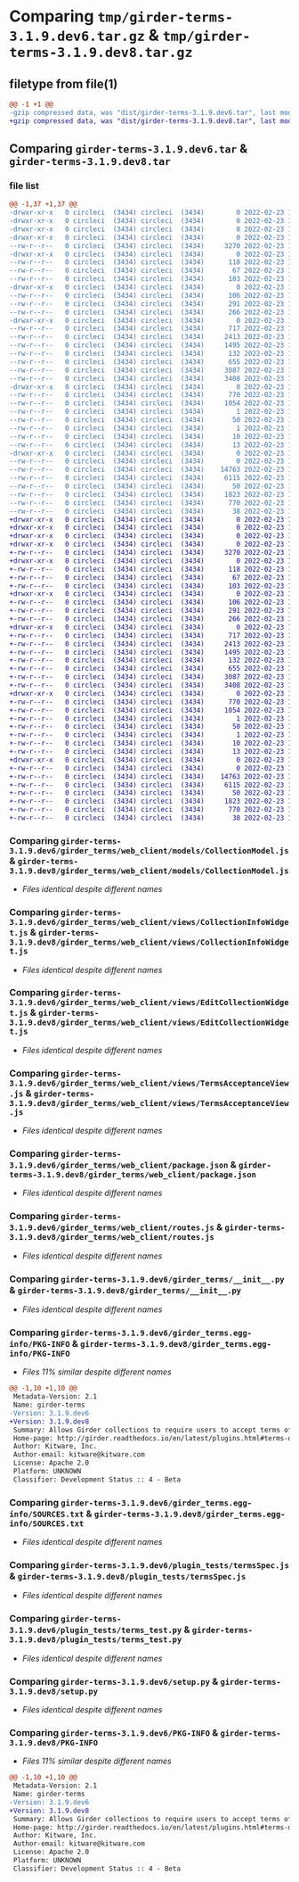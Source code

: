 # Comparing `tmp/girder-terms-3.1.9.dev6.tar.gz` & `tmp/girder-terms-3.1.9.dev8.tar.gz`

## filetype from file(1)

```diff
@@ -1 +1 @@
-gzip compressed data, was "dist/girder-terms-3.1.9.dev6.tar", last modified: Wed Feb 23 16:10:04 2022, max compression
+gzip compressed data, was "dist/girder-terms-3.1.9.dev8.tar", last modified: Wed Feb 23 17:42:04 2022, max compression
```

## Comparing `girder-terms-3.1.9.dev6.tar` & `girder-terms-3.1.9.dev8.tar`

### file list

```diff
@@ -1,37 +1,37 @@
-drwxr-xr-x   0 circleci  (3434) circleci  (3434)        0 2022-02-23 16:10:04.000000 girder-terms-3.1.9.dev6/
-drwxr-xr-x   0 circleci  (3434) circleci  (3434)        0 2022-02-23 16:10:04.000000 girder-terms-3.1.9.dev6/girder_terms/
-drwxr-xr-x   0 circleci  (3434) circleci  (3434)        0 2022-02-23 16:10:04.000000 girder-terms-3.1.9.dev6/girder_terms/web_client/
-drwxr-xr-x   0 circleci  (3434) circleci  (3434)        0 2022-02-23 16:10:04.000000 girder-terms-3.1.9.dev6/girder_terms/web_client/models/
--rw-r--r--   0 circleci  (3434) circleci  (3434)     3270 2022-02-23 16:09:15.000000 girder-terms-3.1.9.dev6/girder_terms/web_client/models/CollectionModel.js
-drwxr-xr-x   0 circleci  (3434) circleci  (3434)        0 2022-02-23 16:10:04.000000 girder-terms-3.1.9.dev6/girder_terms/web_client/stylesheets/
--rw-r--r--   0 circleci  (3434) circleci  (3434)      118 2022-02-23 16:09:15.000000 girder-terms-3.1.9.dev6/girder_terms/web_client/stylesheets/collectionInfoWidget.styl
--rw-r--r--   0 circleci  (3434) circleci  (3434)       67 2022-02-23 16:09:15.000000 girder-terms-3.1.9.dev6/girder_terms/web_client/stylesheets/editCollectionTermsWidget.styl
--rw-r--r--   0 circleci  (3434) circleci  (3434)      103 2022-02-23 16:09:15.000000 girder-terms-3.1.9.dev6/girder_terms/web_client/stylesheets/termsAcceptance.styl
-drwxr-xr-x   0 circleci  (3434) circleci  (3434)        0 2022-02-23 16:10:04.000000 girder-terms-3.1.9.dev6/girder_terms/web_client/templates/
--rw-r--r--   0 circleci  (3434) circleci  (3434)      106 2022-02-23 16:09:15.000000 girder-terms-3.1.9.dev6/girder_terms/web_client/templates/collectionInfoWidget.pug
--rw-r--r--   0 circleci  (3434) circleci  (3434)      291 2022-02-23 16:09:15.000000 girder-terms-3.1.9.dev6/girder_terms/web_client/templates/editCollectionTermsWidget.pug
--rw-r--r--   0 circleci  (3434) circleci  (3434)      266 2022-02-23 16:09:15.000000 girder-terms-3.1.9.dev6/girder_terms/web_client/templates/termsAcceptance.pug
-drwxr-xr-x   0 circleci  (3434) circleci  (3434)        0 2022-02-23 16:10:04.000000 girder-terms-3.1.9.dev6/girder_terms/web_client/views/
--rw-r--r--   0 circleci  (3434) circleci  (3434)      717 2022-02-23 16:09:15.000000 girder-terms-3.1.9.dev6/girder_terms/web_client/views/CollectionInfoWidget.js
--rw-r--r--   0 circleci  (3434) circleci  (3434)     2413 2022-02-23 16:09:15.000000 girder-terms-3.1.9.dev6/girder_terms/web_client/views/EditCollectionWidget.js
--rw-r--r--   0 circleci  (3434) circleci  (3434)     1495 2022-02-23 16:09:15.000000 girder-terms-3.1.9.dev6/girder_terms/web_client/views/TermsAcceptanceView.js
--rw-r--r--   0 circleci  (3434) circleci  (3434)      132 2022-02-23 16:09:15.000000 girder-terms-3.1.9.dev6/girder_terms/web_client/main.js
--rw-r--r--   0 circleci  (3434) circleci  (3434)      655 2022-02-23 16:09:15.000000 girder-terms-3.1.9.dev6/girder_terms/web_client/package.json
--rw-r--r--   0 circleci  (3434) circleci  (3434)     3087 2022-02-23 16:09:15.000000 girder-terms-3.1.9.dev6/girder_terms/web_client/routes.js
--rw-r--r--   0 circleci  (3434) circleci  (3434)     3408 2022-02-23 16:09:15.000000 girder-terms-3.1.9.dev6/girder_terms/__init__.py
-drwxr-xr-x   0 circleci  (3434) circleci  (3434)        0 2022-02-23 16:10:04.000000 girder-terms-3.1.9.dev6/girder_terms.egg-info/
--rw-r--r--   0 circleci  (3434) circleci  (3434)      770 2022-02-23 16:10:04.000000 girder-terms-3.1.9.dev6/girder_terms.egg-info/PKG-INFO
--rw-r--r--   0 circleci  (3434) circleci  (3434)     1054 2022-02-23 16:10:04.000000 girder-terms-3.1.9.dev6/girder_terms.egg-info/SOURCES.txt
--rw-r--r--   0 circleci  (3434) circleci  (3434)        1 2022-02-23 16:10:04.000000 girder-terms-3.1.9.dev6/girder_terms.egg-info/dependency_links.txt
--rw-r--r--   0 circleci  (3434) circleci  (3434)       50 2022-02-23 16:10:04.000000 girder-terms-3.1.9.dev6/girder_terms.egg-info/entry_points.txt
--rw-r--r--   0 circleci  (3434) circleci  (3434)        1 2022-02-23 16:10:04.000000 girder-terms-3.1.9.dev6/girder_terms.egg-info/not-zip-safe
--rw-r--r--   0 circleci  (3434) circleci  (3434)       10 2022-02-23 16:10:04.000000 girder-terms-3.1.9.dev6/girder_terms.egg-info/requires.txt
--rw-r--r--   0 circleci  (3434) circleci  (3434)       13 2022-02-23 16:10:04.000000 girder-terms-3.1.9.dev6/girder_terms.egg-info/top_level.txt
-drwxr-xr-x   0 circleci  (3434) circleci  (3434)        0 2022-02-23 16:10:04.000000 girder-terms-3.1.9.dev6/plugin_tests/
--rw-r--r--   0 circleci  (3434) circleci  (3434)        0 2022-02-23 16:09:15.000000 girder-terms-3.1.9.dev6/plugin_tests/__init__.py
--rw-r--r--   0 circleci  (3434) circleci  (3434)    14763 2022-02-23 16:09:15.000000 girder-terms-3.1.9.dev6/plugin_tests/termsSpec.js
--rw-r--r--   0 circleci  (3434) circleci  (3434)     6115 2022-02-23 16:09:15.000000 girder-terms-3.1.9.dev6/plugin_tests/terms_test.py
--rw-r--r--   0 circleci  (3434) circleci  (3434)       50 2022-02-23 16:09:15.000000 girder-terms-3.1.9.dev6/plugin.cmake
--rw-r--r--   0 circleci  (3434) circleci  (3434)     1823 2022-02-23 16:09:15.000000 girder-terms-3.1.9.dev6/setup.py
--rw-r--r--   0 circleci  (3434) circleci  (3434)      770 2022-02-23 16:10:04.000000 girder-terms-3.1.9.dev6/PKG-INFO
--rw-r--r--   0 circleci  (3434) circleci  (3434)       38 2022-02-23 16:10:04.000000 girder-terms-3.1.9.dev6/setup.cfg
+drwxr-xr-x   0 circleci  (3434) circleci  (3434)        0 2022-02-23 17:42:04.000000 girder-terms-3.1.9.dev8/
+drwxr-xr-x   0 circleci  (3434) circleci  (3434)        0 2022-02-23 17:42:04.000000 girder-terms-3.1.9.dev8/girder_terms/
+drwxr-xr-x   0 circleci  (3434) circleci  (3434)        0 2022-02-23 17:42:04.000000 girder-terms-3.1.9.dev8/girder_terms/web_client/
+drwxr-xr-x   0 circleci  (3434) circleci  (3434)        0 2022-02-23 17:42:04.000000 girder-terms-3.1.9.dev8/girder_terms/web_client/models/
+-rw-r--r--   0 circleci  (3434) circleci  (3434)     3270 2022-02-23 17:41:16.000000 girder-terms-3.1.9.dev8/girder_terms/web_client/models/CollectionModel.js
+drwxr-xr-x   0 circleci  (3434) circleci  (3434)        0 2022-02-23 17:42:04.000000 girder-terms-3.1.9.dev8/girder_terms/web_client/stylesheets/
+-rw-r--r--   0 circleci  (3434) circleci  (3434)      118 2022-02-23 17:41:16.000000 girder-terms-3.1.9.dev8/girder_terms/web_client/stylesheets/collectionInfoWidget.styl
+-rw-r--r--   0 circleci  (3434) circleci  (3434)       67 2022-02-23 17:41:16.000000 girder-terms-3.1.9.dev8/girder_terms/web_client/stylesheets/editCollectionTermsWidget.styl
+-rw-r--r--   0 circleci  (3434) circleci  (3434)      103 2022-02-23 17:41:16.000000 girder-terms-3.1.9.dev8/girder_terms/web_client/stylesheets/termsAcceptance.styl
+drwxr-xr-x   0 circleci  (3434) circleci  (3434)        0 2022-02-23 17:42:04.000000 girder-terms-3.1.9.dev8/girder_terms/web_client/templates/
+-rw-r--r--   0 circleci  (3434) circleci  (3434)      106 2022-02-23 17:41:16.000000 girder-terms-3.1.9.dev8/girder_terms/web_client/templates/collectionInfoWidget.pug
+-rw-r--r--   0 circleci  (3434) circleci  (3434)      291 2022-02-23 17:41:16.000000 girder-terms-3.1.9.dev8/girder_terms/web_client/templates/editCollectionTermsWidget.pug
+-rw-r--r--   0 circleci  (3434) circleci  (3434)      266 2022-02-23 17:41:16.000000 girder-terms-3.1.9.dev8/girder_terms/web_client/templates/termsAcceptance.pug
+drwxr-xr-x   0 circleci  (3434) circleci  (3434)        0 2022-02-23 17:42:04.000000 girder-terms-3.1.9.dev8/girder_terms/web_client/views/
+-rw-r--r--   0 circleci  (3434) circleci  (3434)      717 2022-02-23 17:41:16.000000 girder-terms-3.1.9.dev8/girder_terms/web_client/views/CollectionInfoWidget.js
+-rw-r--r--   0 circleci  (3434) circleci  (3434)     2413 2022-02-23 17:41:16.000000 girder-terms-3.1.9.dev8/girder_terms/web_client/views/EditCollectionWidget.js
+-rw-r--r--   0 circleci  (3434) circleci  (3434)     1495 2022-02-23 17:41:16.000000 girder-terms-3.1.9.dev8/girder_terms/web_client/views/TermsAcceptanceView.js
+-rw-r--r--   0 circleci  (3434) circleci  (3434)      132 2022-02-23 17:41:16.000000 girder-terms-3.1.9.dev8/girder_terms/web_client/main.js
+-rw-r--r--   0 circleci  (3434) circleci  (3434)      655 2022-02-23 17:41:16.000000 girder-terms-3.1.9.dev8/girder_terms/web_client/package.json
+-rw-r--r--   0 circleci  (3434) circleci  (3434)     3087 2022-02-23 17:41:16.000000 girder-terms-3.1.9.dev8/girder_terms/web_client/routes.js
+-rw-r--r--   0 circleci  (3434) circleci  (3434)     3408 2022-02-23 17:41:16.000000 girder-terms-3.1.9.dev8/girder_terms/__init__.py
+drwxr-xr-x   0 circleci  (3434) circleci  (3434)        0 2022-02-23 17:42:04.000000 girder-terms-3.1.9.dev8/girder_terms.egg-info/
+-rw-r--r--   0 circleci  (3434) circleci  (3434)      770 2022-02-23 17:42:04.000000 girder-terms-3.1.9.dev8/girder_terms.egg-info/PKG-INFO
+-rw-r--r--   0 circleci  (3434) circleci  (3434)     1054 2022-02-23 17:42:04.000000 girder-terms-3.1.9.dev8/girder_terms.egg-info/SOURCES.txt
+-rw-r--r--   0 circleci  (3434) circleci  (3434)        1 2022-02-23 17:42:04.000000 girder-terms-3.1.9.dev8/girder_terms.egg-info/dependency_links.txt
+-rw-r--r--   0 circleci  (3434) circleci  (3434)       50 2022-02-23 17:42:04.000000 girder-terms-3.1.9.dev8/girder_terms.egg-info/entry_points.txt
+-rw-r--r--   0 circleci  (3434) circleci  (3434)        1 2022-02-23 17:42:04.000000 girder-terms-3.1.9.dev8/girder_terms.egg-info/not-zip-safe
+-rw-r--r--   0 circleci  (3434) circleci  (3434)       10 2022-02-23 17:42:04.000000 girder-terms-3.1.9.dev8/girder_terms.egg-info/requires.txt
+-rw-r--r--   0 circleci  (3434) circleci  (3434)       13 2022-02-23 17:42:04.000000 girder-terms-3.1.9.dev8/girder_terms.egg-info/top_level.txt
+drwxr-xr-x   0 circleci  (3434) circleci  (3434)        0 2022-02-23 17:42:04.000000 girder-terms-3.1.9.dev8/plugin_tests/
+-rw-r--r--   0 circleci  (3434) circleci  (3434)        0 2022-02-23 17:41:16.000000 girder-terms-3.1.9.dev8/plugin_tests/__init__.py
+-rw-r--r--   0 circleci  (3434) circleci  (3434)    14763 2022-02-23 17:41:16.000000 girder-terms-3.1.9.dev8/plugin_tests/termsSpec.js
+-rw-r--r--   0 circleci  (3434) circleci  (3434)     6115 2022-02-23 17:41:16.000000 girder-terms-3.1.9.dev8/plugin_tests/terms_test.py
+-rw-r--r--   0 circleci  (3434) circleci  (3434)       50 2022-02-23 17:41:16.000000 girder-terms-3.1.9.dev8/plugin.cmake
+-rw-r--r--   0 circleci  (3434) circleci  (3434)     1823 2022-02-23 17:41:16.000000 girder-terms-3.1.9.dev8/setup.py
+-rw-r--r--   0 circleci  (3434) circleci  (3434)      770 2022-02-23 17:42:04.000000 girder-terms-3.1.9.dev8/PKG-INFO
+-rw-r--r--   0 circleci  (3434) circleci  (3434)       38 2022-02-23 17:42:04.000000 girder-terms-3.1.9.dev8/setup.cfg
```

### Comparing `girder-terms-3.1.9.dev6/girder_terms/web_client/models/CollectionModel.js` & `girder-terms-3.1.9.dev8/girder_terms/web_client/models/CollectionModel.js`

 * *Files identical despite different names*

### Comparing `girder-terms-3.1.9.dev6/girder_terms/web_client/views/CollectionInfoWidget.js` & `girder-terms-3.1.9.dev8/girder_terms/web_client/views/CollectionInfoWidget.js`

 * *Files identical despite different names*

### Comparing `girder-terms-3.1.9.dev6/girder_terms/web_client/views/EditCollectionWidget.js` & `girder-terms-3.1.9.dev8/girder_terms/web_client/views/EditCollectionWidget.js`

 * *Files identical despite different names*

### Comparing `girder-terms-3.1.9.dev6/girder_terms/web_client/views/TermsAcceptanceView.js` & `girder-terms-3.1.9.dev8/girder_terms/web_client/views/TermsAcceptanceView.js`

 * *Files identical despite different names*

### Comparing `girder-terms-3.1.9.dev6/girder_terms/web_client/package.json` & `girder-terms-3.1.9.dev8/girder_terms/web_client/package.json`

 * *Files identical despite different names*

### Comparing `girder-terms-3.1.9.dev6/girder_terms/web_client/routes.js` & `girder-terms-3.1.9.dev8/girder_terms/web_client/routes.js`

 * *Files identical despite different names*

### Comparing `girder-terms-3.1.9.dev6/girder_terms/__init__.py` & `girder-terms-3.1.9.dev8/girder_terms/__init__.py`

 * *Files identical despite different names*

### Comparing `girder-terms-3.1.9.dev6/girder_terms.egg-info/PKG-INFO` & `girder-terms-3.1.9.dev8/girder_terms.egg-info/PKG-INFO`

 * *Files 11% similar despite different names*

```diff
@@ -1,10 +1,10 @@
 Metadata-Version: 2.1
 Name: girder-terms
-Version: 3.1.9.dev6
+Version: 3.1.9.dev8
 Summary: Allows Girder collections to require users to accept terms of use before browsing.
 Home-page: http://girder.readthedocs.io/en/latest/plugins.html#terms-of-use
 Author: Kitware, Inc.
 Author-email: kitware@kitware.com
 License: Apache 2.0
 Platform: UNKNOWN
 Classifier: Development Status :: 4 - Beta
```

### Comparing `girder-terms-3.1.9.dev6/girder_terms.egg-info/SOURCES.txt` & `girder-terms-3.1.9.dev8/girder_terms.egg-info/SOURCES.txt`

 * *Files identical despite different names*

### Comparing `girder-terms-3.1.9.dev6/plugin_tests/termsSpec.js` & `girder-terms-3.1.9.dev8/plugin_tests/termsSpec.js`

 * *Files identical despite different names*

### Comparing `girder-terms-3.1.9.dev6/plugin_tests/terms_test.py` & `girder-terms-3.1.9.dev8/plugin_tests/terms_test.py`

 * *Files identical despite different names*

### Comparing `girder-terms-3.1.9.dev6/setup.py` & `girder-terms-3.1.9.dev8/setup.py`

 * *Files identical despite different names*

### Comparing `girder-terms-3.1.9.dev6/PKG-INFO` & `girder-terms-3.1.9.dev8/PKG-INFO`

 * *Files 11% similar despite different names*

```diff
@@ -1,10 +1,10 @@
 Metadata-Version: 2.1
 Name: girder-terms
-Version: 3.1.9.dev6
+Version: 3.1.9.dev8
 Summary: Allows Girder collections to require users to accept terms of use before browsing.
 Home-page: http://girder.readthedocs.io/en/latest/plugins.html#terms-of-use
 Author: Kitware, Inc.
 Author-email: kitware@kitware.com
 License: Apache 2.0
 Platform: UNKNOWN
 Classifier: Development Status :: 4 - Beta
```

